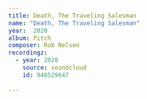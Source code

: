 ```yaml
---
title: Death, The Traveling Salesman
name: "Death, The Traveling Salesman"
year:  2020
album: Pitch
composer: Rob Nelson
recordingz:
  - year: 2020
    source: soundcloud
    id: 946529647
 
---
```

